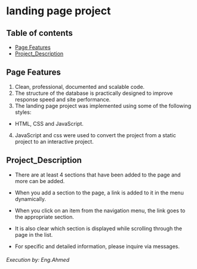 # landing page project

## Table of contents

* [Page Features](#instructions)
* [Project_Description](#Project_Description)

## Page Features

1. Clean, professional, documented and scalable code.
2. The structure of the database is practically designed to improve response speed and site performance.
3. The landing page project was implemented using some of the following styles:
-  HTML, CSS and JavaScript.
4. JavaScript and css were used to convert the project from a static project to an interactive project.


## Project_Description

- There are at least 4 sections that have been added to the page and more can be added.
- When you add a section to the page, a link is added to it in the menu dynamically.
- When you click on an item from the navigation menu, the link goes to the appropriate section.
- It is also clear which section is displayed while scrolling through the page in the list.

- For specific and detailed information, please inquire via messages.

###### Execution by: Eng.Ahmed
